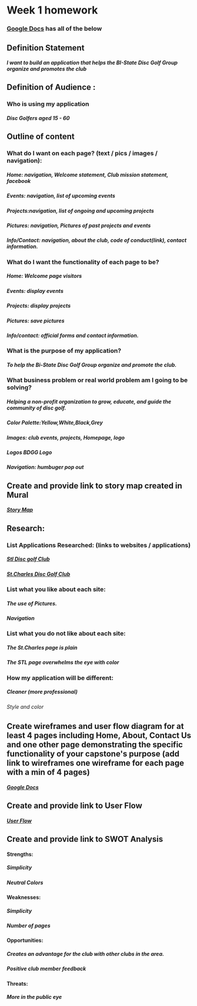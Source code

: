 # Week 1 homework

### [Google Docs](https://docs.google.com/document/d/1DhvahLdfo0t3j5h2f_25M7bgdYaItvJFDqbhf_nR3-0/edit) has all of the below

## Definition Statement

##### I want to build an application that helps the BI-State Disc Golf Group organize and promotes the club 
 
## Definition of Audience : 

### Who is using my application 
##### Disc Golfers aged 15 - 60

## Outline of content

### What do I want on each page? (text / pics / images / navigation):

##### Home: navigation, Welcome statement, Club mission statement, facebook
##### Events: navigation, list of upcoming events
##### Projects:navigation, list of ongoing and upcoming projects
##### Pictures: navigation, Pictures of past projects and events
##### Info/Contact: navigation, about the club, code of conduct(link), contact information.

### What do I want the functionality of each page to be?
##### Home: Welcome page visitors
##### Events: display events
##### Projects: display projects
##### Pictures: save pictures
##### Info/contact: official forms and contact information.

### What is the purpose of my application?
##### To help the Bi-State Disc Golf Group organize and promote the club.

### What business problem or real world problem am I going to be solving?
##### Helping a non-profit organization to grow, educate, and guide the community of disc golf.
##### Color Palette:Yellow,White,Black,Grey
##### Images: club events, projects, Homepage, logo
##### Logos  BDGG Logo
##### Navigation: humbuger pop out
## Create and provide link to story map created in Mural

##### [Story Map](https://app.mural.co/invitation/mural/joshfraley7482/1679930278600?sender=u882390bca8a3beed42ce7198&key=c7f98926-cfc6-4678-9817-c61e86b3043d)

## Research:

### List Applications Researched: (links to websites / applications)
##### [Stl Disc golf Club](https://stldgclub.com/)
##### [St.Charles Disc Golf Club](https://www.stcharlesmodiscgolf.org/)
 
### List what you like about each site: 
##### The use of Pictures.
##### Navigation

### List what you do not like about each site:
##### The St.Charles page is plain
##### The STL page overwhelms the eye with color

### How my application will be different:
##### Cleaner (more professional)
###### Style and color
 
## Create wireframes and user flow diagram for at least 4 pages including Home, About, Contact Us and one other page demonstrating the specific functionality of your capstone's purpose (add link to wireframes one wireframe for each page with a min of 4 pages)

##### [Google Docs](https://docs.google.com/document/d/1DhvahLdfo0t3j5h2f_25M7bgdYaItvJFDqbhf_nR3-0/edit)

## Create and provide link to User Flow

##### [User Flow](https://lucid.app/lucidchart/2da969f3-1874-43a2-aab7-803d83e88207/edit?viewport_loc=-209%2C-247%2C3072%2C1545%2C0_0&invitationId=inv_c1eafe24-6fd3-40cf-ad0b-21a1f5b0ecb3)


## Create and provide link to SWOT Analysis


#### Strengths:
##### Simplicity
##### Neutral Colors
	
#### Weaknesses:
##### Simplicity
##### Number of pages
	
#### Opportunities:
##### Creates an advantage for the club with other clubs in the area.
##### Positive club member feedback
	
#### Threats:
##### More in the public eye
